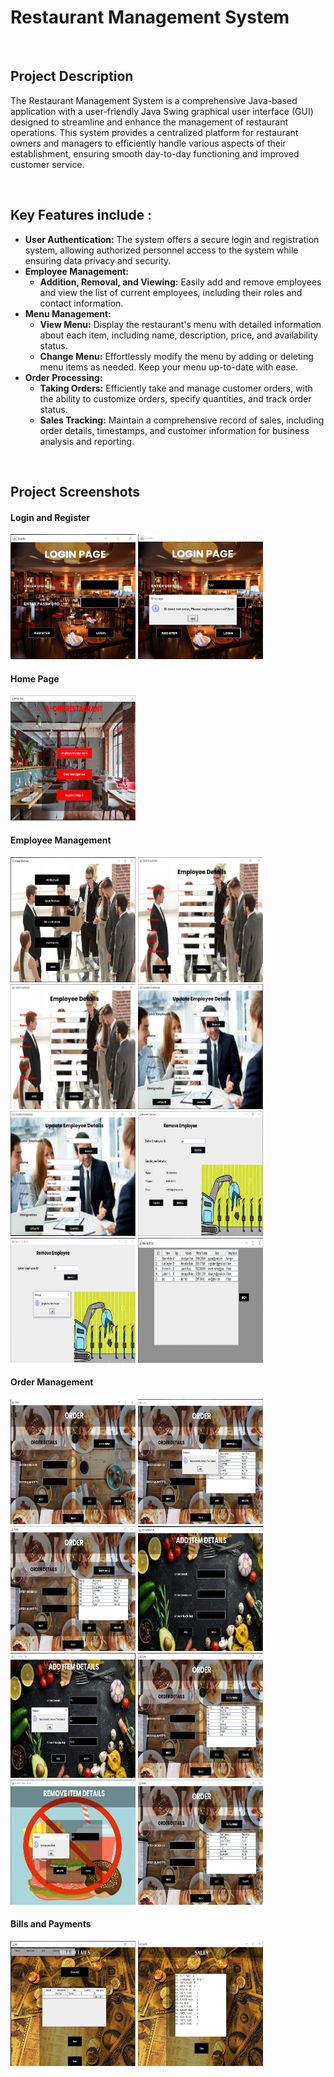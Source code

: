 # Restaurant Management System

<br>

## Project Description

The Restaurant Management System is a comprehensive Java-based application with a user-friendly Java Swing graphical user interface (GUI) designed to streamline and enhance the management of restaurant operations. This system provides a centralized platform for restaurant owners and managers to efficiently handle various aspects of their establishment, ensuring smooth day-to-day functioning and improved customer service.

<br>

## Key Features include : 

- **User Authentication:** The system offers a secure login and registration system, allowing authorized personnel access to the system while ensuring data privacy and security.
- **Employee Management:**
  - **Addition, Removal, and Viewing:** Easily add and remove employees and view the list of current employees, including their roles and contact information.
- **Menu Management:**
  - **View Menu:** Display the restaurant's menu with detailed information about each item, including name, description, price, and availability status.
  - **Change Menu:** Effortlessly modify the menu by adding or deleting menu items as needed. Keep your menu up-to-date with ease.
- **Order Processing:**
  - **Taking Orders:** Efficiently take and manage customer orders, with the ability to customize orders, specify quantities, and track order status.
  - **Sales Tracking:** Maintain a comprehensive record of sales, including order details, timestamps, and customer information for business analysis and reporting.

<br>

## Project Screenshots

#### Login and Register
<img src="project ss/Login_Page.jpg" alt="Login Page" width="200" height="200"></img> 
<img src="project ss/Register.jpg" alt="Register Page" width="200" height="200"></img> 

#### Home Page
<img src="project ss/Home_Page.jpg" alt="Home Page" width="200" height="200"></img> 

#### Employee Management
<img src="project ss/Manage_Employee.jpg" alt="Manage Employee" width="200" height="200"></img> 
<img src="project ss/Add_Employee1.jpg" alt="Add Employee" width="200" height="200"></img>
<img src="project ss/Add_Employee1.jpg" alt="Add Employee" width="200" height="200"></img>
<img src="project ss/Update_Employee.jpg" alt="Update Employee" width="200" height="200"></img> 
<img src="project ss/Update_Emplyee2.jpg" alt="Update Employee" width="200" height="200"></img> 
<img src="project ss/Remove_Employee1.jpg" alt="Remove Employee" width="200" height="200"></img> 
<img src="project ss/Remove_Employee2.jpg" alt="Remove Employee" width="200" height="200"></img> 
<img src="project ss/View_Employee.jpg" alt="View Employee" width="200" height="200"></img> 

#### Order Management
<img src="project ss/Manage_Order.jpg" alt="Manage Orders" width="200" height="200"></img> 
<img src="project ss/Manage_Order2.jpg" alt="Manage Orders" width="200" height="200"></img> 
<img src="project ss/Show_Menu.jpg" alt="Show Menu" width="200" height="200"></img> 
<img src="project ss/Add_Item1.jpg" alt="Add Item" width="200" height="200"></img>
<img src="project ss/Add_Item4.jpg" alt="Add Item" width="200" height="200"></img>
<img src="project ss/Add_Item5.jpg" alt="Add Item" width="200" height="200"></img>
<img src="project ss/Remove_Item1.jpg" alt="Remove Item" width="200" height="200"></img> 
<img src="project ss/Remove_Item2.jpg" alt="Remove Item" width="200" height="200"></img> 

#### Bills and Payments
<img src="project ss/Show_Bill.jpg" alt="Show Bill" width="200" height="200"></img> 
<img src="project ss/Sales.jpg" alt="Sales" width="200" height="200"></img> 

